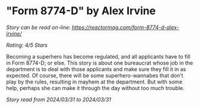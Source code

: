 # "Form 8774-D" by Alex Irvine

*Story can be read on-line: <https://reactormag.com/form-8774-d-alex-irvine/>*

*Rating: 4/5 Stars*

Becoming a superhero has become regulated, and all applicants have to fill in Form 8774-D; or else. This story is about one bureaucrat whose job in the department is to deal with those applicants and make sure they fill it in as expected. Of course, there will be some superhero-wannabes that don't play by the rules, resulting in mayhem at the department. But with some help, perhaps she can make it through the day without too much trouble.

*Story read from 2024/03/31 to 2024/03/31*
